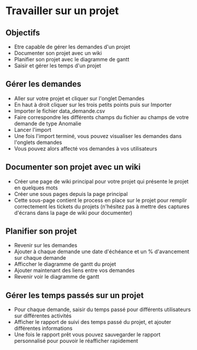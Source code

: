 # Travailler sur un projet

## Objectifs

* Etre capable de gérer les demandes d'un projet
* Documenter son projet avec un wiki
* Planifier son projet avec le diagramme de gantt
* Saisir et gérer les temps d'un projet

## Gérer les demandes

* Aller sur votre projet et cliquer sur l'onglet Demandes
* En haut à droit cliquer sur les trois petits points puis sur Importer
* Importer le fichier data_demande.csv 
* Faire correspondre les différents champs du fichier au champs de votre demande de type Anomalie
* Lancer l'import
* Une fois l'import terminé, vous pouvez visualiser les demandes dans l'onglets demandes
* Vous pouvez alors affecté vos demandes à vos utilisateurs

## Documenter son projet avec un wiki

* Créer une page de wiki principal pour votre projet qui présente le projet en quelques mots
* Créer une sous pages depuis la page principal
* Cette sous-page contient le process en place sur le projet pour remplir correctement les tickets du projets (n'hésitez pas à mettre des captures d'écrans dans la page de wiki pour documenter)

## Planifier son projet

* Revenir sur les demandes
* Ajouter à chaque demande une date d'échéance et un % d'avancement sur chaque demande
* Afficcher le diagramme de gantt du projet
* Ajouter maintenant des liens entre vos demandes
* Revenir voir le diagramme de gantt

## Gérer les temps passés sur un projet

* Pour chaque demande, saisir du temps passé pour différents utilisateurs sur différentes activités
* Afficher le rapport de suivi des temps passé du projet, et ajouter différentes informations
* Une fois le rapport prêt vous pouvez sauvegarder le rapport personnalisé pour pouvoir le réafficher rapidement